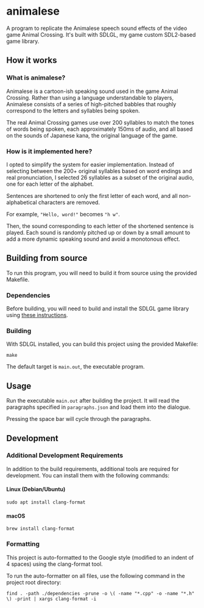 # animalese
A program to replicate the Animalese speech sound effects of the video game
Animal Crossing. It's built with SDLGL, my game custom SDL2-based game library.

## How it works

### What is animalese?

Animalese is a cartoon-ish speaking sound used in the game Animal Crossing.
Rather than using a language understandable to players, Animalese consists
of a series of high-pitched babbles that roughly correspond to the letters
and syllables being spoken.

The real Animal Crossing games use over 200 syllables to match the tones of
words being spoken, each approximately 150ms of audio, and all based on the
sounds of Japanese kana, the original language of the game.

### How is it implemented here?

I opted to simplify the system for easier implementation. Instead of
selecting between the 200+ original syllables based on word endings and
real pronunciation, I selected 26 syllables as a subset of the original audio,
one for each letter of the alphabet.

Sentences are shortened to only the first letter of each word, and all
non-alphabetical characters are removed.

For example, `"Hello, word!"` becomes `"h w"`.

Then, the sound corresponding to each letter of the shortened sentence is
played. Each sound is randomly pitched up or down by a small amount to add
a more dynamic speaking sound and avoid a monotonous effect.

## Building from source

To run this program, you will need to build it from source using the
provided Makefile.

### Dependencies

Before building, you will need to build and install the SDLGL game
library using [these instructions](https://github.com/graysonpike/sdlgl).

### Building

With SDLGL installed, you can build this project using the provided Makefile:

```shell
make
```

The default target is `main.out`, the executable program.

## Usage

Run the executable `main.out` after building the project. It will read the
paragraphs specified in `paragraphs.json` and load them into the dialogue.

Pressing the space bar will cycle through the paragraphs.

## Development

### Additional Development Requirements
In addition to the build requirements, additional tools are required for
development. You can install them with the following commands:
#### Linux (Debian/Ubuntu)
```shell
sudo apt install clang-format
```
#### macOS
```shell
brew install clang-format
```

### Formatting
This project is auto-formatted to the Google style (modified to an indent
of 4 spaces) using the clang-format tool.

To run the auto-formatter on all files, use the following command in the
project root directory:
```shell
find . -path ./dependencies -prune -o \( -name "*.cpp" -o -name "*.h" \) -print | xargs clang-format -i
```
